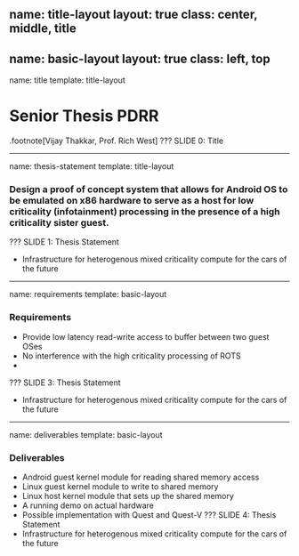 name: title-layout
layout: true
class: center, middle, title
---
name: basic-layout
layout: true
class: left, top
---
name: title
template: title-layout
# Senior Thesis PDRR
.footnote[Vijay Thakkar, Prof. Rich West]
???
SLIDE 0: Title

---
name: thesis-statement
template: title-layout
### Design a proof of concept system that allows for Android OS to be emulated on x86 hardware to serve as a host for low criticality (infotainment) processing in the presence of a high criticality sister guest. 
???
SLIDE 1: Thesis Statement
- Infrastructure for heterogenous mixed criticality compute for the cars of the future

---
name: requirements
template: basic-layout
### Requirements
- Provide low latency read-write access to buffer between two guest OSes
- No interference with the high criticality processing of ROTS
- 
???
SLIDE 3: Thesis Statement
- Infrastructure for heterogenous mixed criticality compute for the cars of the future


---
name: deliverables
template: basic-layout
### Deliverables
- Android guest kernel module for reading shared memory access
- Linux guest kernel module to write to shared memory
- Linux host kernel module that sets up the shared memory
- A running demo on actual hardware
- Possible implementation with Quest and Quest-V
???
SLIDE 4: Thesis Statement
- Infrastructure for heterogenous mixed criticality compute for the cars of the future
